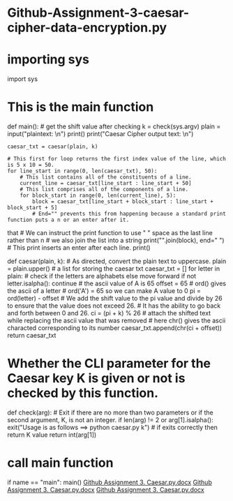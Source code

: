 # Github-Assignment-3-caesar-cipher-data-encryption.py
# importing sys
import sys

# This is the main function
def main():
    # get the shift value after checking
    k = check(sys.argv)
    plain = input("plaintext: \n")
    print()
    print("Caesar Cipher output text: \n")

    caesar_txt = caesar(plain, k)

    # This first for loop returns the first index value of the line, which is 5 x 10 = 50.
    for line_start in range(0, len(caesar_txt), 50):
        # This list contains all of the constituents of a line.
        current_line = caesar_txt[line_start : line_start + 50]
        # This list comprises all of the components of a line.
        for block_start in range(0, len(current_line), 5):
            block = caesar_txt[line_start + block_start : line_start + block_start + 5]
            # End="" prevents this from happening because a standard print function puts a n or an enter after it.
 that
            # We can instruct the print function to use " " space as the last line rather than n
            # we also join the list into a string
            print("".join(block), end=" ")
        # This print inserts an enter after each line.
        print()


def caesar(plain, k):
    # As directed, convert the plain text to uppercase.
    plain = plain.upper()
    # a list for storing the caesar txt
    caesar_txt = []
    for letter in plain:
        # check if the letters are alphabets else move forward
        if not letter.isalpha():
            continue
        # the ascii value of A is 65
        offset = 65
        # ord() gives the ascii of a letter
        # ord('A') = 65 so we can make A value to 0
        pi = ord(letter) - offset
        # We add the shift value to the pi value and divide by 26 to ensure that the value does not exceed 26.
        # It has the ability to go back and forth between 0 and 26.
        ci = (pi + k) % 26
        # attach the shifted text while replacing the ascii value that was removed
        # here chr() gives the ascii characted corresponding to its number
        caesar_txt.append(chr(ci + offset))
    return caesar_txt


# Whether the CLI parameter for the Caesar key K is given or not is checked by this function.
def check(arg):
    # Exit if there are no more than two parameters or if the second argument, K, is not an integer.
    if len(arg) != 2 or arg[1].isalpha():
        exit("Usage is as follows ==>  python caesar.py k")
    # if exits correctly then return K value
    return int(arg[1])


# call main function
if name == "main":
    main()
    [Github Assignment 3. Caesar.py.docx](https://github.com/thorntonmk/Github-Assignment-3-caesar-cipher-data-encryption/files/8308752/Github.Assignment.3.Caesar.py.docx)
[Github Assignment 3. Caesar.py.docx](https://github.com/thorntonmk/Github-Assignment-3-caesar-cipher-data-encryption/files/8308754/Github.Assignment.3.Caesar.py.docx)
[Github Assignment 3. Caesar.py.docx](https://github.com/thorntonmk/Github-Assignment-3-caesar-cipher-data-encryption/files/8308755/Github.Assignment.3.Caesar.py.docx)
